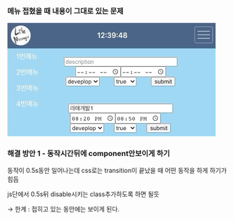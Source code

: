 ### 메뉴 접혔을 때 내용이 그대로 있는 문제

![201002%20TIL%207248e4274deb46be8a017f921183adca/menuExist.gif](./image/header-recode/menuExist.gif)

### 해결 방안 1 - 동작시간뒤에 component안보이게 하기

동작이 0.5s동안 일어나는데 css로는 transition이 끝났을 때 어떤 동작을 하게 하기가 힘듬

js단에서 0.5s뒤 disable시키는 class추가하도록 하면 될듯

→ 한계 : 접히고 있는 동안에는 보이게 된다.